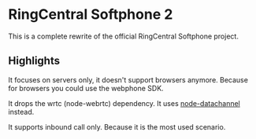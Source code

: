# RingCentral Softphone 2

This is a complete rewrite of the official RingCentral Softphone project.

## Highlights

It focuses on servers only, it doesn't support browsers anymore. Because for browsers you could use the webphone SDK.

It drops the wrtc (node-webrtc) dependency. It uses [node-datachannel](https://github.com/murat-dogan/node-datachannel) instead.

It supports inbound call only. Because it is the most used scenario.
